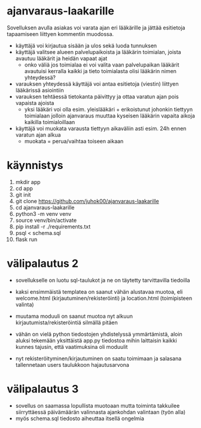 # ajanvaraus-laakarille

Sovelluksen avulla asiakas voi varata ajan eri lääkärille ja jättää esitietoja tapaamiseen liittyen kommentin muodossa. 

- käyttäjä voi kirjautua sisään ja ulos sekä luoda tunnuksen
- käyttäjä valitsee alueen palvelupaikoista ja lääkärin toimialan, joista avautuu lääkärit ja heidän vapaat ajat
    - onko väliä jos toimialaa ei voi valita vaan palvelupaikan lääkärit avautuisi kerralla kaikki ja tieto toimialasta olisi lääkärin nimen yhteydessä?
- varauksen yhteydessä käyttäjä voi antaa esitietoja (viestin) liittyen lääkärissä asiointiin
- varauksen tehtäessä tietokanta päivittyy ja ottaa varatun ajan pois vapaista ajoista
    - yksi lääkäri voi olla esim. yleislääkäri + erikoistunut johonkin tiettyyn toimialaan jolloin ajanvaraus muuttaa kyseisen lääkärin vapaita aikoja kaikilla toimialoillaan
- käyttäjä voi muokata varausta tiettyyn aikaväliin asti esim. 24h ennen varatun ajan alkua
    - muokata = perua/vaihtaa toiseen aikaan
 

# käynnistys

1. mkdir app
2. cd app
3. git init
4. git clone https://github.com/juhok00/ajanvaraus-laakarille
5. cd ajanvaraus-laakarille
6. python3 -m venv venv
7. source venv/bin/activate
8. pip install -r ./requirements.txt
9. psql < schema.sql
10. flask run



# välipalautus 2

- sovellukselle on luotu sql-taulukot ja ne on täytetty tarvittavilla tiedoilla
- kaksi ensimmäistä templatea on saanut vähän alustavaa muotoa, eli welcome.html (kirjautuminen/rekisteröinti) ja location.html (toimipisteen valinta)
- muutama moduuli on saanut muotoa nyt alkuun kirjautumista/rekisteröintiä silmällä pitäen

- vähän on vielä python tiedostojen yhdistelyssä ymmärtämistä, aloin aluksi tekemään yksittäistä app.py tiedostoa mihin laittaisin kaikki kunnes tajusin, että vaatimuksina oli moduulit


- nyt rekisteröityminen/kirjautuminen on saatu toimimaan ja salasana tallennetaan users taulukkoon hajautusarvona



# välipalautus 3

- sovellus on saamassa lopullista muotoaan mutta toiminta takkuilee siirryttäessä päivämäärän valinnasta ajankohdan valintaan (työn alla)
- myös schema.sql tiedosto aiheuttaa itsellä ongelmia
